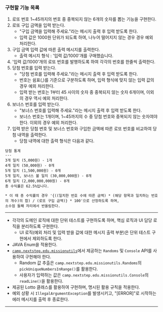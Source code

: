 ### 구현할 기능 목록
1. 로또 번호 1~45까지의 번호 중 중복되지 않는 6개의 숫자를 뽑는 기능을 구현한다.   
2. 로또 구입 금액을 입력 받는다.
    * "구입 금액을 입력해 주세요."라는 메시지 출력 후 입력 받도록 한다.
    * 입력 값은 1000원 단위가 되도록 하여, 나누어 떨어지지 않는 경우 경우 예외 처리한다.   
3. 구입 금액 입력 값에 따른 출력 메시지를 출력한다.
    * 출력 메시지 형식 : '입력 값/1000'개를 구매했습니다.
4. '입력 값/1000'개의 로또 번호를 발행하도록 하여 각각의 번호를 한줄씩 출력한다.   
5. 당첨 번호를 입력 받는다.
    * "당첨 번호를 입력해 주세요."라는 메시지 출력 후 입력 받도록 한다.
    * 번호는 쉼표(,)를 기준으로 구분하도록 하며, 입력 형식에 맞지 않는 입력 값의 경우 예외 처리한다.
    * 입력 받는 번호는 1부터 45 사이의 숫자 중 중복되지 않는 숫자 6개이며, 이외의 경우 역시 예외 처리한다.   
6. 보너스 번호를 입력 받는다.
    * "보너스 번호를 입력해 주세요."라는 메시지 출력 후 입력 받도록 한다.
    * 보너스 번호는 1개이며, 1~45까지의 수 중 당첨 번호와 중복되지 않는 숫자여야 한다. 이외의 경우 예외 처리한다.   
7. 입력 받은 당첨 번호 및 보너스 번호와 구입한 금액에 따른 로또 번호를 비교하여 당첨 내역을 출력한다.
    * 당첨 내역에 대한 출력 형식은 다음과 같다.   
  ```
  당첨 통계
  ---
  3개 일치 (5,000원) - 1개
  4개 일치 (50,000원) - 0개
  5개 일치 (1,500,000원) - 0개
  5개 일치, 보너스 볼 일치 (30,000,000원) - 0개
  6개 일치 (2,000,000,000원) - 0개
  총 수익률은 62.5%입니다.
  ```
  
    * 이 때 총 수익률의 경우 '{((일치한 번호 수에 따른 금액) * (해당 항목과 일치하는 번호의 개수)의 합) / (로또 구입 금액)} * 100'으로 산정하도록 하며, 
    소수점 둘째 자리에서 반올림한다.
   
---
   
* 각각의 도메인 로직에 대한 단위 테스트를 구현하도록 하며, 핵심 로직과 UI 담당 로직을 분리하도록 구현한다.
  + UI 로직(예외 처리 및 입력 받을 값에 대한 메시지 출력 부분)은 단위 테스트 구현에서 제외하도록 한다.
* JAVA Enum을 적용한다.
* [`camp.nextstep.edu.missionutils`](https://github.com/woowacourse-projects/mission-utils)에서 제공하는 `Randoms` 및 `Console` API를 사용하여 구현해야 한다.
    - Random 값 추출은 `camp.nextstep.edu.missionutils.Randoms`의 `pickUniqueNumbersInRange()`를 활용한다.
    - 사용자가 입력하는 값은 `camp.nextstep.edu.missionutils.Console`의 `readLine()`을 활용한다.
* 제공된 Lotto 클래스를 활용하여 구현하며, 명시된 활용 규칙을 적용한다.
* 예외 상황 시 `IllegalArgumentException`를 발생시키고, "[ERROR]"로 시작하는 에러 메시지를 출력 후 종료한다.
   
---
